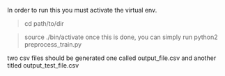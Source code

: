 In order to run this you must activate the virtual env.
> cd path/to/dir

> source ./bin/activate
once this is done, you can simply run
> python2 preprocess_train.py

two csv files should be generated
one called output_file.csv and another titled output_test_file.csv
